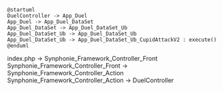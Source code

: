 
```
@startuml
DuelController -> App_Duel
App_Duel -> App_Duel_DataSet
App_Duel_DataSet -> App_Duel_DataSet_Ub
App_Duel_DataSet_Ub -> App_Duel_DataSet_Ub
App_Duel_DataSet_Ub -> App_Duel_DataSet_Ub_CupidAttackV2 : execute()
@enduml
```


index.php -> Synphonie_Framework_Controller_Front
Synphonie_Framework_Controller_Front -> Synphonie_Framework_Controller_Action
Synphonie_Framework_Controller_Action -> DuelController
